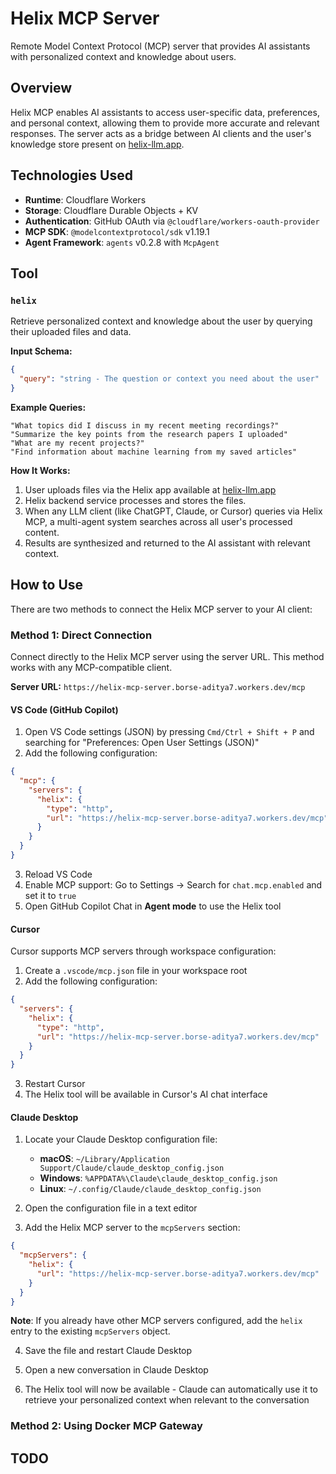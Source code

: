 # Helix MCP Server

Remote Model Context Protocol (MCP) server that provides AI assistants with personalized context and knowledge about users.

## Overview

Helix MCP enables AI assistants to access user-specific data, preferences, and personal context, allowing them to provide more accurate and relevant responses. The server acts as a bridge between AI clients and the user's knowledge store present on [helix-llm.app](https://helix-llm.app/).

## Technologies Used

- **Runtime**: Cloudflare Workers
- **Storage**: Cloudflare Durable Objects + KV
- **Authentication**: GitHub OAuth via `@cloudflare/workers-oauth-provider`
- **MCP SDK**: `@modelcontextprotocol/sdk` v1.19.1
- **Agent Framework**: `agents` v0.2.8 with `McpAgent`

## Tool

### `helix`

Retrieve personalized context and knowledge about the user by querying their uploaded files and data.

**Input Schema:**
```json
{
  "query": "string - The question or context you need about the user"
}
```

**Example Queries:**
```
"What topics did I discuss in my recent meeting recordings?"
"Summarize the key points from the research papers I uploaded"
"What are my recent projects?"
"Find information about machine learning from my saved articles"
```

**How It Works:**
1. User uploads files via the Helix app available at [helix-llm.app](https://helix-llm.app/)
2. Helix backend service processes and stores the files.
3. When any LLM client (like ChatGPT, Claude, or Cursor) queries via Helix MCP, a multi-agent system searches across all user's processed content.
4. Results are synthesized and returned to the AI assistant with relevant context.

## How to Use

There are two methods to connect the Helix MCP server to your AI client:

### Method 1: Direct Connection

Connect directly to the Helix MCP server using the server URL. This method works with any MCP-compatible client.

**Server URL:** `https://helix-mcp-server.borse-aditya7.workers.dev/mcp`

#### VS Code (GitHub Copilot)

1. Open VS Code settings (JSON) by pressing `Cmd/Ctrl + Shift + P` and searching for "Preferences: Open User Settings (JSON)"
2. Add the following configuration:
```json
{
  "mcp": {
    "servers": {
      "helix": {
        "type": "http",
        "url": "https://helix-mcp-server.borse-aditya7.workers.dev/mcp"
      }
    }
  }
}
```
3. Reload VS Code
4. Enable MCP support: Go to Settings → Search for `chat.mcp.enabled` and set it to `true` 
5. Open GitHub Copilot Chat in **Agent mode** to use the Helix tool


#### Cursor

Cursor supports MCP servers through workspace configuration:

1. Create a `.vscode/mcp.json` file in your workspace root
2. Add the following configuration:
```json
{
  "servers": {
    "helix": {
      "type": "http",
      "url": "https://helix-mcp-server.borse-aditya7.workers.dev/mcp"
    }
  }
}
```
3. Restart Cursor
4. The Helix tool will be available in Cursor's AI chat interface

#### Claude Desktop

1. Locate your Claude Desktop configuration file:
   - **macOS**: `~/Library/Application Support/Claude/claude_desktop_config.json`
   - **Windows**: `%APPDATA%\Claude\claude_desktop_config.json`
   - **Linux**: `~/.config/Claude/claude_desktop_config.json`

2. Open the configuration file in a text editor

3. Add the Helix MCP server to the `mcpServers` section:
```json
{
  "mcpServers": {
    "helix": {
      "url": "https://helix-mcp-server.borse-aditya7.workers.dev/mcp"
    }
  }
}
```

   **Note**: If you already have other MCP servers configured, add the `helix` entry to the existing `mcpServers` object.

4. Save the file and restart Claude Desktop

5. Open a new conversation in Claude Desktop

6. The Helix tool will now be available - Claude can automatically use it to retrieve your personalized context when relevant to the conversation

### Method 2: Using Docker MCP Gateway

## TODO